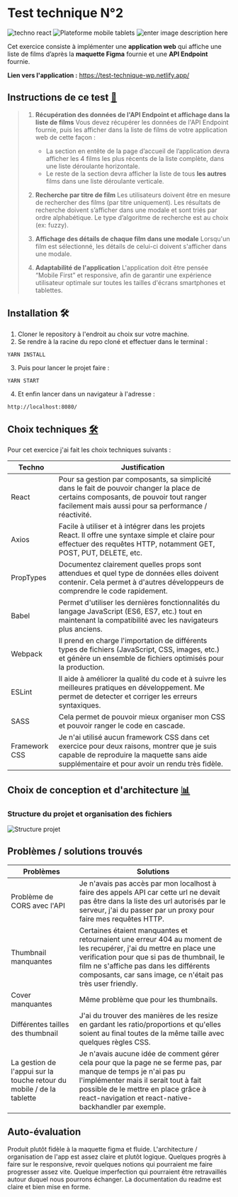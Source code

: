 # Test technique N°2
![techno react](https://img.shields.io/badge/Techno-React-red) ![Plateforme mobile tablets](https://img.shields.io/badge/Plateform-Mobile/Tablets-yellowgreen) ![enter image description here](https://img.shields.io/badge/BDD-api-green)

Cet exercice consiste à implémenter une **application web** qui affiche une liste de films d’après la **maquette Figma** fournie et une **API Endpoint** fournie.

**Lien vers l'application :** https://test-technique-wp.netlify.app/

## Instructions de ce test  [📜](https://emojipedia.org/scroll/)

> 1.  **Récupération des données de l'API Endpoint et affichage dans la liste de films** Vous devez récupérer les données de l'API Endpoint
> fournie, puis les afficher dans la liste de films de votre application
> web de cette façon :
>     -   La section en entête de la page d’accueil de l’application devra afficher les 4 films les plus récents de la liste complète, dans
> une liste déroulante horizontale.
>     -   Le reste de la section devra afficher la liste de tous **les autres** films dans une liste déroulante verticale.
>    
> 2.  **Recherche par titre de film** Les utilisateurs doivent être en mesure de rechercher des films (par titre uniquement). Les résultats
> de recherche doivent s’afficher dans une modale et sont triés par
> ordre alphabétique. Le type d’algoritme de recherche est au choix (ex:
> fuzzy).
> 
> 3.  **Affichage des détails de chaque film dans une modale** Lorsqu'un film est sélectionné, les détails de celui-ci doivent s'afficher dans
> une modale.
> 
> 4.  **Adaptabilité de l'application** L'application doit être pensée “Mobile First” et responsive, afin de garantir une expérience
> utilisateur optimale sur toutes les tailles d'écrans smartphones et
> tablettes.

## Installation 🛠️

 1. Cloner le repository à l'endroit au choix sur votre machine. 
 2. Se rendre à la racine du repo cloné et effectuer dans le terminal : 

`YARN INSTALL`

 3. Puis pour lancer le projet faire : 

`YARN START`

 4. Et enfin lancer dans un navigateur à l'adresse : 

`http://localhost:8080/`


## Choix techniques [🛠️](https://emojipedia.org/hammer-and-wrench/)

Pour cet exercice j'ai fait les choix techniques suivants :

|Techno| Justification |
|--|--|
| React | Pour sa gestion par composants, sa simplicité dans le fait de pouvoir changer la place de certains composants, de pouvoir tout ranger facilement mais aussi pour sa performance / réactivité. |
|Axios| Facile à utiliser et à intégrer dans les projets React. Il offre une syntaxe simple et claire pour effectuer des requêtes HTTP, notamment GET, POST, PUT, DELETE, etc.|
| PropTypes | Documentez clairement quelles props sont attendues et quel type de données elles doivent contenir. Cela permet à d'autres développeurs de comprendre le code rapidement. |
| Babel | Permet d'utiliser les dernières fonctionnalités du langage JavaScript (ES6, ES7, etc.) tout en maintenant la compatibilité avec les navigateurs plus anciens. |
| Webpack | Il prend en charge l'importation de différents types de fichiers (JavaScript, CSS, images, etc.) et génère un ensemble de fichiers optimisés pour la production. |
| ESLint | Il aide à améliorer la qualité du code et à suivre les meilleures pratiques en développement. Me permet de detecter et corriger les erreurs syntaxiques. |
| SASS | Cela permet de pouvoir mieux organiser mon CSS et pouvoir ranger le code en cascade. |
| Framework CSS | Je n'ai utilisé aucun framework CSS dans cet exercice pour deux raisons, montrer que je suis capable de reproduire la maquette sans aide supplémentaire et pour avoir un rendu très fidèle. |



## Choix de conception et d'architecture [📊](https://emojipedia.org/bar-chart/)

### Structure du projet et organisation des fichiers 

![Structure projet](https://imgtr.ee/images/2023/03/31/USSH4.png)



## Problèmes / solutions trouvés 
| Problèmes | Solutions |
|--|--|
| Problème de CORS avec l'API | Je n'avais pas accès par mon localhost à faire des appels API car cette url ne devait pas être dans la liste des url autorisés par le serveur, j'ai du passer par un proxy pour faire mes requêtes HTTP.  |
| Thumbnail manquantes  | Certaines étaient manquantes et retournaient une erreur 404 au moment de les recupérer, j'ai du mettre en place une verification pour que si pas de thumbnail, le film ne s'affiche pas dans les différents composants, car sans image, ce n'était pas très user friendly. |
| Cover manquantes  | Même problème que pour les thumbnails.  |
| Différentes tailles des thumbnail |       J'ai du trouver des manières de les resize en gardant les ratio/proportions et qu'elles soient au final toutes de la même taille avec quelques règles CSS.|
| La gestion de l'appui sur la touche retour du mobile / de la tablette | Je n'avais aucune idée de comment gérer cela pour que la page ne se ferme pas, par manque de temps je n'ai pas pu l'implémenter mais il serait tout à fait possible de le mettre en place grâce à react-navigation et react-native-backhandler par exemple. |

## Auto-évaluation

Produit plutôt fidèle à la maquette figma et fluide. L'architecture / organisation de l'app est assez claire et plutôt logique. Quelques progrès à faire sur le responsive, revoir quelques notions qui pourraient me faire progresser assez vite. Quelque imperfection qui pourraient être retravaillés autour duquel nous pourrons échanger. La documentation du readme est claire et bien mise en forme.
